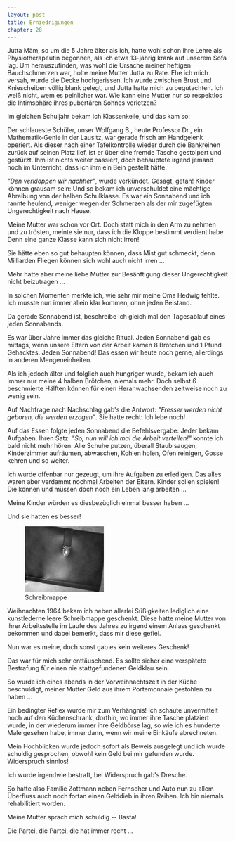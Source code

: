 ```yaml
---  
layout: post
title: Erniedrigungen
chapter: 28
---  
```




Jutta Mäm, so um die 5 Jahre älter als ich, hatte wohl schon ihre Lehre als
Physiotherapeutin begonnen, als ich etwa 13-jährig krank auf unserem Sofa lag.
Um herauszufinden, was wohl die Ursache meiner heftigen Bauchschmerzen war,
holte meine Mutter Jutta zu Rate. Ehe ich mich versah, wurde die Decke
hochgerissen. Ich wurde zwischen Brust und Kniescheiben völlig blank gelegt,
und Jutta hatte mich zu begutachten. Ich weiß nicht, wem es peinlicher war.
Wie kann eine Mutter nur so respektlos die Intimsphäre ihres pubertären Sohnes
verletzen?

Im gleichen Schuljahr bekam ich Klassenkeile, und das kam so:

Der schlaueste Schüler, unser Wolfgang B., heute Professor Dr., ein
Mathematik-Genie in der Lausitz, war gerade frisch am Handgelenk operiert. Als
dieser nach einer Tafelkontrolle wieder durch die Bankreihen zurück auf seinen
Platz lief, ist er über eine fremde Tasche gestolpert und gestürzt. Ihm ist
nichts weiter passiert, doch behauptete irgend jemand noch im Unterricht, dass
ich ihm ein Bein gestellt hätte.

_"Den verkloppen wir nachher"_, wurde verkündet. Gesagt, getan! Kinder können
grausam sein: Und so bekam ich unverschuldet eine mächtige Abreibung von der
halben Schulklasse. Es war ein Sonnabend und ich rannte heulend, weniger wegen
der Schmerzen als der mir zugefügten Ungerechtigkeit nach Hause.

Meine Mutter war schon vor Ort. Doch statt mich in den Arm zu nehmen und zu
trösten, meinte sie nur, dass ich die Kloppe bestimmt verdient habe. Denn eine
ganze Klasse kann sich nicht irren!

Sie hätte eben so gut behaupten können, dass Mist gut schmeckt, denn
Milliarden Fliegen können sich wohl auch nicht irren …

Mehr hatte aber meine liebe Mutter zur Besänftigung dieser Ungerechtigkeit
nicht beizutragen …

In solchen Momenten merkte ich, wie sehr mir meine Oma Hedwig fehlte. Ich
musste nun immer allein klar kommen, ohne jeden Beistand.

Da gerade Sonnabend ist, beschreibe ich gleich mal den Tagesablauf eines jeden
Sonnabends.

Es war über Jahre immer das gleiche Ritual. Jeden Sonnabend gab es mittags,
wenn unsere Eltern von der Arbeit kamen 8 Brötchen und 1 Pfund Gehacktes.
Jeden Sonnabend! Das essen wir heute noch gerne, allerdings in anderen
Mengeneinheiten.

Als ich jedoch älter und folglich auch hungriger wurde, bekam ich auch immer
nur meine 4 halben Brötchen, niemals mehr. Doch selbst 6 beschmierte Hälften
können für einen Heranwachsenden zeitweise noch zu wenig sein.

Auf Nachfrage nach Nachschlag gab's die Antwort: _"Fresser werden nicht
geboren, die werden erzogen"_. Sie hatte recht: Ich lebe noch!

Auf das Essen folgte jeden Sonnabend die Befehlsvergabe: Jeder bekam Aufgaben.
Ihren Satz: _"So, nun will ich mal die Arbeit verteilen!"_ konnte ich bald
nicht mehr hören. Alle Schuhe putzen, überall Staub saugen, Kinderzimmer
aufräumen, abwaschen, Kohlen holen, Ofen reinigen, Gosse kehren und so weiter.

Ich wurde offenbar nur gezeugt, um ihre Aufgaben zu erledigen. Das alles waren
aber verdammt nochmal Arbeiten der Eltern. Kinder sollen spielen! Die können
und müssen doch noch ein Leben lang arbeiten …

Meine Kinder würden es diesbezüglich einmal besser haben …

Und sie hatten es besser!

<figure class="left"><a href="/bilder/108.jpg" title="Klicken f&uuml;r Grossansicht" rel="facebox"><img title="Schreibmappe" src="/bilder/thumb-108.png"></a><figcaption>Schreibmappe</figcaption></figure>
 Weihnachten 1964 bekam ich neben allerlei Süßigkeiten lediglich eine
kunstlederne leere Schreibmappe geschenkt. Diese hatte meine Mutter von ihrer
Arbeitsstelle im Laufe des Jahres zu irgend einem Anlass geschenkt bekommen
und dabei bemerkt, dass mir diese gefiel.

Nun war es meine, doch sonst gab es kein weiteres Geschenk!

Das war für mich sehr enttäuschend. Es sollte sicher eine verspätete
Bestrafung für einen nie stattgefundenen Geldklau sein.

So wurde ich eines abends in der Vorweihnachtszeit in der Küche beschuldigt,
meiner Mutter Geld aus ihrem Portemonnaie gestohlen zu haben …

Ein bedingter Reflex wurde mir zum Verhängnis! Ich schaute unvermittelt hoch
auf den Küchenschrank, dorthin, wo immer ihre Tasche platziert wurde, in der
wiederum immer ihre Geldbörse lag, so wie ich es hunderte Male gesehen habe,
immer dann, wenn wir meine Einkäufe abrechneten.

Mein Hochblicken wurde jedoch sofort als Beweis ausgelegt und ich wurde
schuldig gesprochen, obwohl kein Geld bei mir gefunden wurde. Widerspruch
sinnlos!

Ich wurde irgendwie bestraft, bei Widerspruch gab's Dresche.

So hatte also Familie Zottmann neben Fernseher und Auto nun zu allem Überfluss
auch noch fortan einen Gelddieb in ihren Reihen. Ich bin niemals rehabilitiert
worden.

Meine Mutter sprach mich schuldig -- Basta!

Die Partei, die Partei, die hat immer recht …

